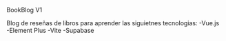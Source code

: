 BookBlog V1

Blog de reseñas de libros para aprender las siguietnes tecnologias:
-Vue.js
-Element Plus
-Vite
-Supabase


